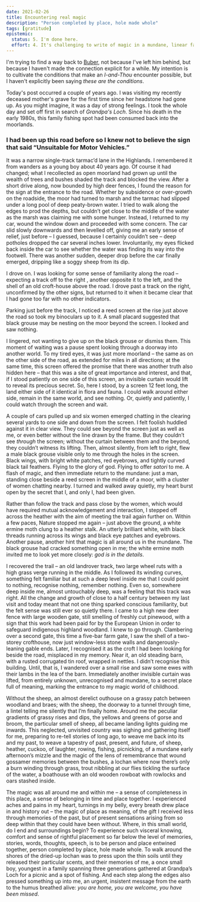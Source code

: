 ```yaml
---
date: 2021-02-26
title: Encountering real magic
description: "Person completed by place, hole made whole"
tags: [gratitude]
epistemic:
  status: 5. I'm done here.
  effort: 4. It's challenging to write of magic in a mundane, linear fashion.
---
```


I'm trying to find a way back to [Buber](/posts/i-and-thou/), not because I've left him behind, but because I haven't made the connection explicit for a while. My intention is to cultivate the conditions that make an _I-and-Thou_ encounter possible, but I haven't explicitly been saying _these are the conditions_.

Today's post occurred a couple of years ago. I was visiting my recently deceased mother's grave for the first time since her headstone had gone up. As you might imagine, it was a day of strong feelings. I took the whole day and set off first in search of _Grandpa's Loch_. Since his death in the early 1980s, this family fishing spot had been consumed back into the moorlands.

### I had been up this road before so I knew not to believe the sign that said “Unsuitable for Motor Vehicles.”

It was a narrow single-track tarmac’d lane in the Highlands. I remembered it from wanders as a young boy about 40 years ago. Of course it had changed; what I recollected as open moorland had grown up until the wealth of trees and bushes shaded the track and blocked the view. After a short drive along, now bounded by high deer fences, I found the reason for the sign at the entrance to the road. Whether by subsidence or over-growth on the roadside, the moor had turned to marsh and the tarmac had slipped under a long pool of deep peaty-brown water. I tried to walk along the edges to prod the depths, but couldn’t get close to the middle of the water as the marsh was claiming me with some hunger. Instead, I returned to my car, wound the window down and proceeded with some concern. The car slid slowly downwards and then levelled off, giving me an early sense of relief, just before – I guessed, because I certainly couldn’t see – deep potholes dropped the car several inches lower. Involuntarily, my eyes flicked back inside the car to see whether the water was finding its way into the footwell. There was another sudden, deeper drop before the car finally emerged, dripping like a soggy sheep from its dip.

I drove on. I was looking for some sense of familiarity along the road – expecting a track off to the right , another opposite it to the left, and the shell of an old croft-house above the road. I drove past a track on the right, unconfirmed by the other signs, but returned to it when it became clear that I had gone too far with no other indicators.

Parking just before the track, I noticed a reed screen at the rise just above the road so took my binoculars up to it. A small placard suggested that black grouse may be nesting on the moor beyond the screen. I looked and saw nothing.

<!--
I have been curious about magic for as long as I can remember. Not the conjurors and prestidigitators of 70s TV or Las Vegas shows, but the real stuff – the magic that thins the veil between my daily preoccupations and the glory of universal creation. In retrospect, this day was a magical day – of a dozen little coincidences that, considered together, carried meaning.
-->

I lingered, not wanting to give up on the black grouse or dismiss them. This moment of waiting was a pause spent looking through a doorway into another world. To my tired eyes, it was just more moorland – the same as on the other side of the road, as extended for miles in all directions; at the same time, this screen offered the promise that there was another truth also hidden here – that this was a site of great importance and interest, and that, if I stood patiently on one side of this screen, an invisible curtain would lift to reveal its precious secret. So, here I stood, by a screen 12 feet long, the land either side of it identical in flora and fauna. I could walk around either side, remain in the same world, and see nothing. Or, quietly and patiently, I could watch through the screen and wait.

A couple of cars pulled up and six women emerged chatting in the clearing several yards to one side and down from the screen. I felt foolish huddled against it in clear view. They could see beyond the screen just as well as me, or even better without the line drawn by the frame. But they couldn’t see _through_ the screen; without the curtain between them and the beyond, they couldn’t witness its lifting. Then, almost silently, from left to right, flew a male black grouse visible only to me through the holes in the screen. Black wings, with bright white patches, red eyebrows, and tightly curved black tail feathers. Flying to the glory of god. Flying to offer _satori_ to me. A flash of magic, and then immediate return to the mundane: just a man, standing close beside a reed screen in the middle of a moor, with a cluster of women chatting nearby. I turned and walked away quietly, my heart burst open by the secret that I, and only I, had been given.

Rather than follow the track and pass close by the women, which would have required mutual acknowledgement and interaction, I stepped off across the heather with the aim of meeting the trail again further on. Within a few paces, Nature stopped me again – just above the ground, a white ermine moth clung to a heather stalk. An utterly brilliant white, with black threads running across its wings and black eye patches and eyebrows. Another pause, another hint that magic is all around us in the mundane. The black grouse had cracked something open in me; the white ermine moth invited me to look yet more closely: _god is in the details_.

I recovered the trail – an old landrover track, two large wheel ruts with a high grass verge running in the middle. As I followed its winding curves, something felt familiar but at such a deep level inside me that I could point to nothing, recognise nothing, remember nothing. Even so, somewhere deep inside me, almost untouchably deep, was a feeling that this track was right. All the change and growth of close to a half century between my last visit and today meant that not one thing sparked conscious familiarity, but the felt sense was still ever so quietly there. I came to a high new deer fence with large wooden gate, still smelling of freshly cut pinewood, with a sign that this work had been paid for by the European Union in order to safeguard indigenous highland woodland. I knew to go through. Clambering over a second gate, this time a five-bar farm gate, I saw the shell of a two-storey crofthouse, now just window-less stone walls and dangerously-leaning gable ends. Later, I recognised it as the croft I had been looking for beside the road, misplaced in my memory. Near it, an old steading barn, with a rusted corrugated tin roof, wrapped in nettles. I didn’t recognise this building. Until, that is, I wandered over a small rise and saw some ewes with their lambs in the lea of the barn. Immediately another invisible curtain was lifted, from entirely unknown, unrecognised and mundane, to a secret place full of meaning, marking the entrance to my magic world of childhood.

Without the sheep, an almost derelict outhouse on a grassy patch between woodland and braes; with the sheep, the doorway to a tunnel through time, a lintel telling me silently that I’m finally home. Around me the peculiar gradients of grassy rises and dips, the yellows and greens of gorse and broom, the particular smell of sheep, all became landing lights guiding me inwards. This neglected, unvisited country was sighing and gathering itself for me, preparing to re-tell stories of long ago, to weave me back into its and my past, to weave a tapestry of past, present, and future, of sheep, heather, cuckoo, of laughter, rowing, fishing, picnicking, of a mundane early afternoon’s mizzle and the magic of the lens of remembrance that wound gossamer memories between the bushes, a lochan where now there’s only a burn winding through grass, trout nibbling at our flies tickling the surface of the water, a boathouse with an old wooden rowboat with rowlocks and oars stashed inside.

The magic was all around me and within me – a sense of completeness in this place, a sense of belonging in time and place together. I experienced aches and pains in my heart, turnings in my belly, every breath drew place in and history out – the magic of place as meaning, of the gift I received less through memories of the past, but of present sensations arising from so deep within that they could have been without. Where, in this small world, do I end and surroundings begin? To experience such visceral knowing, comfort and sense of rightful placement so far below the level of memories, stories, words, thoughts, speech, is to be person and place entwined together, person completed by place, hole made whole. To walk around the shores of the dried-up lochan was to press upon the thin soils until they released their particular scents, and their memories of me, a once small boy, youngest in a family spanning three generations gathered at Grandpa’s Loch for a picnic and a spot of fishing. And each step along the edges also pressed something up into me, an urgent, insistent message from the earth to the humus breathed alive: _you are home, you are welcome, you have been missed_.
